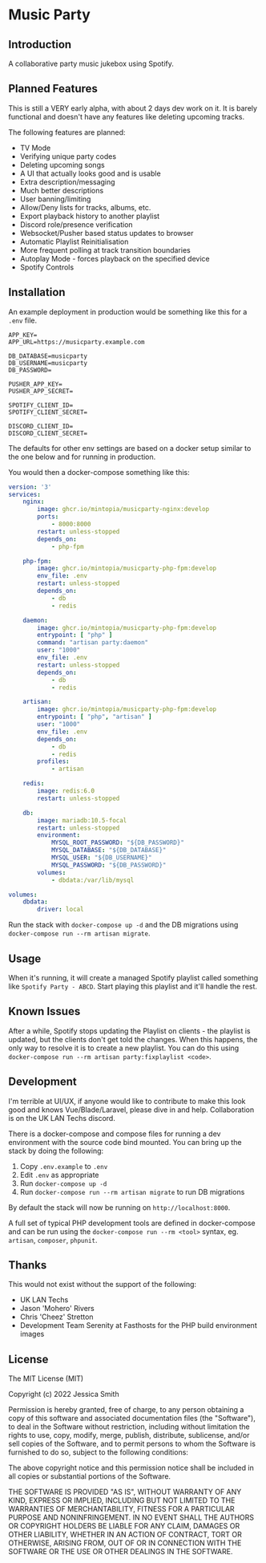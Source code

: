 # Music Party

## Introduction

A collaborative party music jukebox using Spotify.

## Planned Features

This is still a VERY early alpha, with about 2 days dev work on it. It is barely functional and doesn't have any features like deleting upcoming tracks.

The following features are planned:

 - TV Mode
 - Verifying unique party codes
 - Deleting upcoming songs
 - A UI that actually looks good and is usable
 - Extra description/messaging
 - Much better descriptions
 - User banning/limiting
 - Allow/Deny lists for tracks, albums, etc.
 - Export playback history to another playlist
 - Discord role/presence verification
 - Websocket/Pusher based status updates to browser
 - Automatic Playlist Reinitialisation
 - More frequent polling at track transition boundaries
 - Autoplay Mode - forces playback on the specified device
 - Spotify Controls

## Installation

An example deployment in production would be something like this for a `.env` file.

```
APP_KEY=
APP_URL=https://musicparty.example.com

DB_DATABASE=musicparty
DB_USERNAME=musicparty
DB_PASSWORD=

PUSHER_APP_KEY=
PUSHER_APP_SECRET=

SPOTIFY_CLIENT_ID=
SPOTIFY_CLIENT_SECRET=

DISCORD_CLIENT_ID=
DISCORD_CLIENT_SECRET=

```

The defaults for other env settings are based on a docker setup similar to the one below and for running in production.

You would then a docker-compose something like this:

```yaml
version: '3'
services:
    nginx:
        image: ghcr.io/mintopia/musicparty-nginx:develop
        ports:
            - 8000:8000
        restart: unless-stopped
        depends_on:
            - php-fpm

    php-fpm:
        image: ghcr.io/mintopia/musicparty-php-fpm:develop
        env_file: .env
        restart: unless-stopped
        depends_on:
            - db
            - redis

    daemon:
        image: ghcr.io/mintopia/musicparty-php-fpm:develop
        entrypoint: [ "php" ]
        command: "artisan party:daemon"
        user: "1000"
        env_file: .env
        restart: unless-stopped
        depends_on:
            - db
            - redis

    artisan:
        image: ghcr.io/mintopia/musicparty-php-fpm:develop
        entrypoint: [ "php", "artisan" ]
        user: "1000"
        env_file: .env
        depends_on:
            - db
            - redis
        profiles:
            - artisan

    redis:
        image: redis:6.0
        restart: unless-stopped

    db:
        image: mariadb:10.5-focal
        restart: unless-stopped
        environment:
            MYSQL_ROOT_PASSWORD: "${DB_PASSWORD}"
            MYSQL_DATABASE: "${DB_DATABASE}"
            MYSQL_USER: "${DB_USERNAME}"
            MYSQL_PASSWORD: "${DB_PASSWORD}"
        volumes:
            - dbdata:/var/lib/mysql

volumes:
    dbdata:
        driver: local
```

Run the stack with `docker-compose up -d` and the DB migrations using `docker-compose run --rm artisan migrate`.

## Usage

When it's running, it will create a managed Spotify playlist called something like `Spotify Party - ABCD`. Start playing this playlist and it'll handle the rest.

## Known Issues

After a while, Spotify stops updating the Playlist on clients - the playlist is updated, but the clients don't get told the changes. When this happens, the only way to resolve it is to create a new playlist. You can do this using `docker-compose run --rm artisan party:fixplaylist <code>`.

## Development

I'm terrible at UI/UX, if anyone would like to contribute to make this look good and knows Vue/Blade/Laravel, please dive in and help. Collaboration is on the UK LAN Techs discord.

There is a docker-compose and compose files for running a dev environment with the source code bind mounted. You can bring up the stack by doing the following:

1. Copy `.env.example` to `.env`
2. Edit `.env` as appropriate
3. Run `docker-compose up -d`
4. Run `docker-compose run --rm artisan migrate` to run DB migrations

By default the stack will now be running on `http://localhost:8000`.

A full set of typical PHP development tools are defined in docker-compose and can be run using the `docker-compose run --rm <tool>` syntax, eg. `artisan`, `composer`, `phpunit`.

## Thanks

This would not exist without the support of the following:

- UK LAN Techs
- Jason 'Mohero' Rivers
- Chris 'Cheez' Stretton
- Development Team Serenity at Fasthosts for the PHP build environment images

## License

The MIT License (MIT)

Copyright (c) 2022 Jessica Smith

Permission is hereby granted, free of charge, to any person obtaining a copy
of this software and associated documentation files (the "Software"), to deal
in the Software without restriction, including without limitation the rights
to use, copy, modify, merge, publish, distribute, sublicense, and/or sell
copies of the Software, and to permit persons to whom the Software is
furnished to do so, subject to the following conditions:

The above copyright notice and this permission notice shall be included in
all copies or substantial portions of the Software.

THE SOFTWARE IS PROVIDED "AS IS", WITHOUT WARRANTY OF ANY KIND, EXPRESS OR
IMPLIED, INCLUDING BUT NOT LIMITED TO THE WARRANTIES OF MERCHANTABILITY,
FITNESS FOR A PARTICULAR PURPOSE AND NONINFRINGEMENT. IN NO EVENT SHALL THE
AUTHORS OR COPYRIGHT HOLDERS BE LIABLE FOR ANY CLAIM, DAMAGES OR OTHER
LIABILITY, WHETHER IN AN ACTION OF CONTRACT, TORT OR OTHERWISE, ARISING FROM,
OUT OF OR IN CONNECTION WITH THE SOFTWARE OR THE USE OR OTHER DEALINGS IN
THE SOFTWARE.
